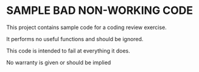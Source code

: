 SAMPLE BAD NON-WORKING CODE
===========================

This project contains sample code for a coding review exercise.

It performs no useful functions and should be ignored.

This code is intended to fail at everything it does.  

No warranty is given or should be implied
